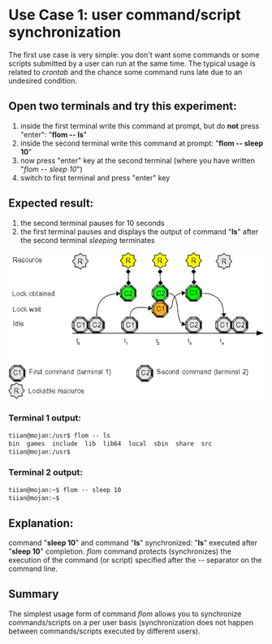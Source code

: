 # Use Case 1: user command/script synchronization

The first use case is very simple: you don't want some commands or some scripts submitted by a user can run at the same time. The typical usage is related to *crontab* and the chance some command runs late due to an undesired condition.

## Open two terminals and try this experiment:
1. inside the first terminal write this command at prompt, but do **not** press "enter": "**flom \-\- ls**"
2. inside the second terminal write this command at prompt: "**flom \-\- sleep 10**"
3. now press "enter" key at the second terminal (where you have written "*flom \-\- sleep 10*")
4. switch to first terminal and press "enter" key

## Expected result:
1. the second terminal pauses for 10 seconds
2. the first terminal pauses and displays the output of command "**ls**" after the second terminal *sleeping* terminates

![](use_case_1_5b_6b_7_8_9_14.png)

### Terminal 1 output:
    tiian@mojan:/usr$ flom -- ls
    bin  games  include  lib  lib64  local	sbin  share  src
    tiian@mojan:/usr$ 

### Terminal 2 output:
    tiian@mojan:~$ flom -- sleep 10
    tiian@mojan:~$ 

## Explanation:
command "**sleep 10**" and command "**ls**" synchronized: "**ls**" executed after "**sleep 10**" completion.
*flom* command protects (synchronizes) the execution of the command (or script) specified after the *\-\-* separator on the command line.

## Summary
The simplest usage form of command *flom* allows you to synchronize commands/scripts on a per user basis (synchronization does not happen between commands/scripts executed by different users).
